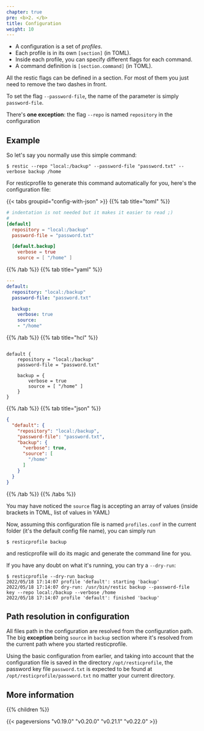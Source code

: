 ```yaml
---
chapter: true
pre: <b>2. </b>
title: Configuration
weight: 10
---
```





* A configuration is a set of _profiles_.
* Each profile is in its own `[section]` (in TOML).
* Inside each profile, you can specify different flags for each command.
* A command definition is `[section.command]` (in TOML).

All the restic flags can be defined in a section. For most of them you just need to remove the two dashes in front.

To set the flag `--password-file`, the name of the parameter is simply `password-file`.

There's **one exception**: the flag `--repo` is named `repository` in the configuration

## Example 

So let's say you normally use this simple command:

```shell
$ restic --repo "local:/backup" --password-file "password.txt" --verbose backup /home
```

For resticprofile to generate this command automatically for you, here's the configuration file:

{{< tabs groupid="config-with-json" >}}
{{% tab title="toml" %}}

```toml
# indentation is not needed but it makes it easier to read ;)
#
[default]
  repository = "local:/backup"
  password-file = "password.txt"

  [default.backup]
    verbose = true
    source = [ "/home" ]
```

{{% /tab %}}
{{% tab title="yaml" %}}

```yaml
---
default:
  repository: "local:/backup"
  password-file: "password.txt"

  backup:
    verbose: true
    source:
    - "/home"
```

{{% /tab %}}
{{% tab title="hcl" %}}

```hcl

default {
    repository = "local:/backup"
    password-file = "password.txt"

    backup = {
        verbose = true
        source = [ "/home" ]
    }
}
```

{{% /tab %}}
{{% tab title="json" %}}

```json
{
  "default": {
    "repository": "local:/backup",
    "password-file": "password.txt",
    "backup": {
      "verbose": true,
      "source": [
        "/home"
      ]
    }
  }
}
```

{{% /tab %}}
{{% /tabs %}}


You may have noticed the `source` flag is accepting an array of values (inside brackets in TOML, list of values in YAML)

Now, assuming this configuration file is named `profiles.conf` in the current folder (it's the default config file name), you can simply run

```shell
$ resticprofile backup
```

and resticprofile will do its magic and generate the command line for you.

If you have any doubt on what it's running, you can try a `--dry-run`:

```shell
$ resticprofile --dry-run backup
2022/05/18 17:14:07 profile 'default': starting 'backup'
2022/05/18 17:14:07 dry-run: /usr/bin/restic backup --password-file key --repo local:/backup --verbose /home
2022/05/18 17:14:07 profile 'default': finished 'backup'
```

## Path resolution in configuration

All files path in the configuration are resolved from the configuration path. The big **exception** being `source` in `backup` section where it's resolved from the current path where you started resticprofile.

Using the basic configuration from earlier, and taking into account that the configuration file is saved in the directory `/opt/resticprofile`, the password key file `password.txt` is expected to be found at `/opt/resticprofile/password.txt` no matter your current directory.

## More information

{{% children  %}}

{{< pageversions "v0.19.0" "v0.20.0" "v0.21.1" "v0.22.0" >}}
